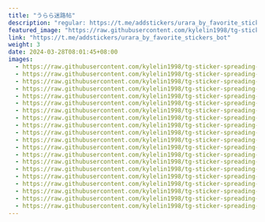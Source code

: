 ```yaml
---
title: "うらら迷路帖"
description: "regular: https://t.me/addstickers/urara_by_favorite_stickers_bot"
featured_image: "https://raw.githubusercontent.com/kylelin1998/tg-sticker-spreading-worldwide-images/main/img/0f7f4ea4-1db1-432f-992d-dcf5190f9cfa.jpg"
link: "https://t.me/addstickers/urara_by_favorite_stickers_bot"
weight: 3
date: 2024-03-28T08:01:45+08:00
images:
  - https://raw.githubusercontent.com/kylelin1998/tg-sticker-spreading-worldwide-images/main/img/0f7f4ea4-1db1-432f-992d-dcf5190f9cfa.jpg
  - https://raw.githubusercontent.com/kylelin1998/tg-sticker-spreading-worldwide-images/main/img/566cf8d3-cf7d-4680-a861-672076d01f83.jpg
  - https://raw.githubusercontent.com/kylelin1998/tg-sticker-spreading-worldwide-images/main/img/799828e0-4940-4f94-b41c-01b7cd7593f5.jpg
  - https://raw.githubusercontent.com/kylelin1998/tg-sticker-spreading-worldwide-images/main/img/2aee1da3-2948-48cf-983d-fa68bef86e8f.jpg
  - https://raw.githubusercontent.com/kylelin1998/tg-sticker-spreading-worldwide-images/main/img/281e4aab-03e0-4181-8637-75a4302768e9.jpg
  - https://raw.githubusercontent.com/kylelin1998/tg-sticker-spreading-worldwide-images/main/img/196e107e-d075-4c6b-9f0d-b221ddb8c8fa.jpg
  - https://raw.githubusercontent.com/kylelin1998/tg-sticker-spreading-worldwide-images/main/img/2d9e2e55-16df-4bf1-892d-4e46c29c82a0.jpg
  - https://raw.githubusercontent.com/kylelin1998/tg-sticker-spreading-worldwide-images/main/img/8a269902-5327-46a7-b187-d257340ee306.jpg
  - https://raw.githubusercontent.com/kylelin1998/tg-sticker-spreading-worldwide-images/main/img/70062779-90e6-4609-bf39-cc8978be1eda.jpg
  - https://raw.githubusercontent.com/kylelin1998/tg-sticker-spreading-worldwide-images/main/img/2f1c9127-0383-4261-8e03-73264252d97a.jpg
  - https://raw.githubusercontent.com/kylelin1998/tg-sticker-spreading-worldwide-images/main/img/1a8c7d5c-9f59-49b2-ba3d-c023900c66bd.jpg
  - https://raw.githubusercontent.com/kylelin1998/tg-sticker-spreading-worldwide-images/main/img/6c76d164-6bf3-4802-9f75-c44978d47689.jpg
  - https://raw.githubusercontent.com/kylelin1998/tg-sticker-spreading-worldwide-images/main/img/1eea6057-7f4e-43ca-baac-593892b2bffa.jpg
  - https://raw.githubusercontent.com/kylelin1998/tg-sticker-spreading-worldwide-images/main/img/f1b0bdac-0d5c-498c-a0c1-2e4b9f7f6560.jpg
  - https://raw.githubusercontent.com/kylelin1998/tg-sticker-spreading-worldwide-images/main/img/2f6bcc7a-4d83-415b-b1ce-07a0b11ee2bb.jpg
  - https://raw.githubusercontent.com/kylelin1998/tg-sticker-spreading-worldwide-images/main/img/32c2109f-8f3d-40f6-8d07-d286e40d9c44.jpg
  - https://raw.githubusercontent.com/kylelin1998/tg-sticker-spreading-worldwide-images/main/img/f4fdf5fc-8280-4c2d-8b32-106aebc92ce3.jpg
  - https://raw.githubusercontent.com/kylelin1998/tg-sticker-spreading-worldwide-images/main/img/e72648ef-d9e5-48b1-ad3e-2cecee9ab8ac.jpg
  - https://raw.githubusercontent.com/kylelin1998/tg-sticker-spreading-worldwide-images/main/img/d334d1ae-bdf5-43a1-820d-7b41e8302cf7.jpg
  - https://raw.githubusercontent.com/kylelin1998/tg-sticker-spreading-worldwide-images/main/img/4e7996eb-08b5-4de5-9d7c-5495762c8296.jpg
---
```

